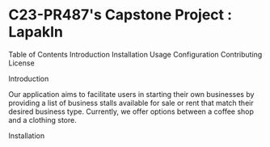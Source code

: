 # C23-PR487's Capstone Project : LapakIn

Table of Contents
Introduction
Installation
Usage
Configuration
Contributing
License

Introduction <a name="introduction"></a>

Our application aims to facilitate users in starting their own businesses by providing a list of business stalls available for sale or rent that match their desired business type. Currently, we offer options between a coffee shop and a clothing store.

Installation <a name="installation"></a>
